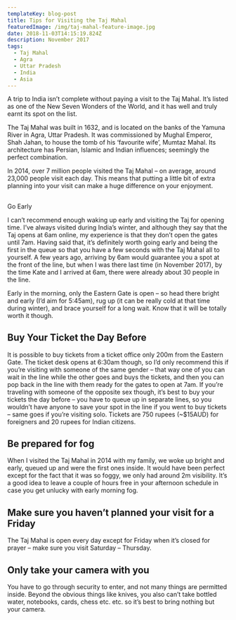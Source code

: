 ```yaml
---
templateKey: blog-post
title: Tips for Visiting the Taj Mahal
featuredImage: /img/taj-mahal-feature-image.jpg
date: 2018-11-03T14:15:19.824Z
description: November 2017
tags:
  - Taj Mahal
  - Agra
  - Uttar Pradesh
  - India
  - Asia
---
```

A trip to India isn’t complete without paying a visit to the Taj Mahal. It’s listed as one of the New Seven Wonders of the World, and it has well and truly earnt its spot on the list. 

The Taj Mahal was built in 1632, and is located on the banks of the Yamuna River in Agra, Uttar Pradesh. It was commissioned by Mughal Emperor, Shah Jahan, to house the tomb of his ‘favourite wife’, Mumtaz Mahal. Its architecture has Persian, Islamic and Indian influences; seemingly the perfect combination.

In 2014, over 7 million people visited the Taj Mahal – on average, around 23,000 people visit each day. This means that putting a little bit of extra planning into your visit can make a huge difference on your enjoyment.

## Go Early

I can’t recommend enough waking up early and visiting the Taj for opening time. I’ve always visited during India’s winter, and although they say that the Taj opens at 6am online, my experience is that they don’t open the gates until 7am. Having said that, it’s definitely worth going early and being the first in the queue so that you have a few seconds with the Taj Mahal all to yourself. A few years ago, arriving by 6am would guarantee you a spot at the front of the line, but when I was there last time (in November 2017), by the time Kate and I arrived at 6am, there were already about 30 people in the line. 

Early in the morning, only the Eastern Gate is open – so head there bright and early (I’d aim for 5:45am), rug up (it can be really cold at that time during winter), and brace yourself for a long wait. Know that it will be totally worth it though.

## Buy Your Ticket the Day Before

It is possible to buy tickets from a ticket office only 200m from the Eastern Gate. The ticket desk opens at 6:30am though, so I’d only recommend this if you’re visiting with someone of the same gender – that way one of you can wait in the line while the other goes and buys the tickets, and then you can pop back in the line with them ready for the gates to open at 7am. If you’re traveling with someone of the opposite sex though, it’s best to buy your tickets the day before – you have to queue up in separate lines, so you wouldn’t have anyone to save your spot in the line if you went to buy tickets – same goes if you’re visiting solo. Tickets are 750 rupees (~$15AUD) for foreigners and 20 rupees for Indian citizens.

## Be prepared for fog

When I visited the Taj Mahal in 2014 with my family, we woke up bright and early, queued up and were the first ones inside. It would have been perfect except for the fact that it was so foggy, we only had around 2m visibility. It’s a good idea to leave a couple of hours free in your afternoon schedule in case you get unlucky with early morning fog.

## Make sure you haven’t planned your visit for a Friday

The Taj Mahal is open every day except for Friday when it’s closed for prayer – make sure you visit Saturday – Thursday.

## Only take your camera with you

You have to go through security to enter, and not many things are permitted inside. Beyond the obvious things like knives, you also can’t take bottled water, notebooks, cards, chess etc. etc. so it’s best to bring nothing but your camera.

